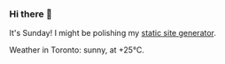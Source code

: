 ### Hi there :wave:

It's Sunday! I might be polishing my [static site generator](https://github.com/bewuethr/pandoc-bash-blog).

Weather in Toronto: sunny, at +25°C.
